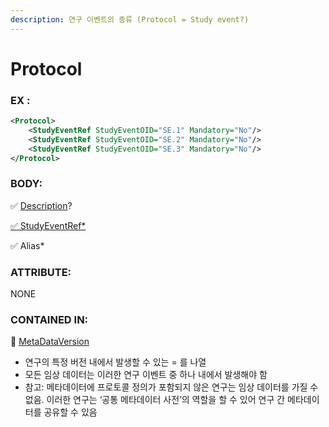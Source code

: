 ```yaml
---
description: 연구 이벤트의 종류 (Protocol = Study event?)
---
```


# Protocol

### **EX** :

```xml
<Protocol>
    <StudyEventRef StudyEventOID="SE.1" Mandatory="No"/>
    <StudyEventRef StudyEventOID="SE.2" Mandatory="No"/>
    <StudyEventRef StudyEventOID="SE.3" Mandatory="No"/>
</Protocol>
```

### **BODY**:

✅ [Description](../studyeventdef/description.md)?

[✅ StudyEventRef\*](studyeventref.md)

✅ Alias\*&#x20;



### ATTRIBUTE:&#x20;

NONE



### **CONTAINED IN**:&#x20;

📁 [MetaDataVersion](../)



* 연구의 특정 버전 내에서 발생할 수 있는 = 를 나열
* 모든 임상 데이터는 이러한 연구 이벤트 중 하나 내에서 발생해야 함
* 참고: 메타데이터에 프로토콜 정의가 포함되지 않은 연구는 임상 데이터를 가질 수 없음. 이러한 연구는 ‘공통 메타데이터 사전’의 역할을 할 수 있어 연구 간 메타데이터를 공유할 수 있음






